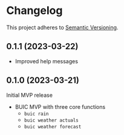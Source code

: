 # Changelog

This project adheres to [Semantic Versioning](https://semver.org).

<!--
Note: In this file, do not use the hard wrap in the middle of a sentence for compatibility with GitHub comment style markdown rendering.
-->

0.1.1 (2023-03-22)
------------------
- Improved help messages

0.1.0 (2023-03-21)
------------------

Initial MVP release
- BUIC MVP with three core functions
  - `buic rain`
  - `buic weather actuals`
  - `buic weather forecast`
